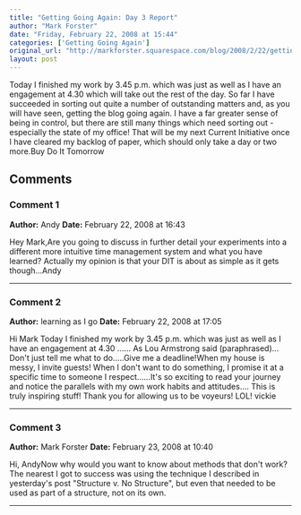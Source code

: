 ```yaml
---
title: "Getting Going Again: Day 3 Report"
author: "Mark Forster"
date: "Friday, February 22, 2008 at 15:44"
categories: ['Getting Going Again']
original_url: "http://markforster.squarespace.com/blog/2008/2/22/getting-going-again-day-3-report.html"
layout: post
---
```


Today I finished my work by 3.45 p.m. which was just as well as I have an engagement at 4.30 which will take out the rest of the day. So far I have succeeded in sorting out quite a number of outstanding matters and, as you will have seen, getting the blog going again. I have a far greater sense of being in control, but there are still many things which need sorting out - especially the state of my office! That will be my next Current Initiative once I have cleared my backlog of paper, which should only take a day or two more.Buy Do It Tomorrow

## Comments

### Comment 1
**Author:** Andy
**Date:** February 22, 2008 at 16:43

Hey Mark,Are you going to discuss in further detail your experiments into a different more intuitive time management system and what you have learned? Actually my opinion is that your DIT is about as simple as it gets though...Andy

---

### Comment 2
**Author:** learning as I go
**Date:** February 22, 2008 at 17:05

Hi Mark
Today I finished my work by 3.45 p.m. which was just as well as I have an engagement at 4.30 ......
As Lou Armstrong said (paraphrased)...
Don't just tell me what to do.....Give me a deadline!When my house is messy, I invite guests! When I don't want to do something, I promise it at a specific time to someone I respect......It's so exciting to read your journey and notice the parallels with my own work habits and attitudes....
This is truly inspiring stuff! Thank you for allowing us to be voyeurs! LOL!
vickie

---

### Comment 3
**Author:** Mark Forster
**Date:** February 23, 2008 at 10:40

Hi, AndyNow why would you want to know about methods that don't work? The nearest I got to success was using the technique I described in yesterday's post "Structure v. No Structure", but even that needed to be used as part of a structure, not on its own.

---
